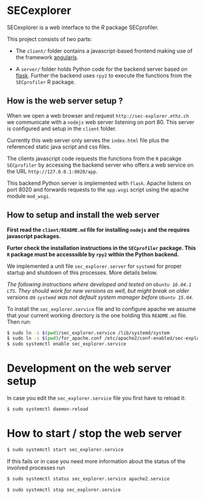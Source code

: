 SECexplorer
===========

SECexplorer is a web interface to the *R* package SECprofiler.

This project consists of two parts:

- The `client/` folder contains a javascript-based frontend making use of the framework
  [angularjs](https://angularjs.org/).

- A `server/` folder holds Python code for the backend server based on
  [flask](http://flask.pocoo.org/).  Further the backend uses `rpy2` to execute the functions from the
  `SECprofiler` R package.


How is the web server setup ?
-----------------------------

When we open a web browser and request `http://sec-explorer.ethz.ch` we communicate with
a `nodejs` web server listening on port 80. This server is configured and setup in the `client` folder.

Currently this web server only serves the `index.html` file plus the referenced static java script and css files. 

The clients  javascript code requests the functions from the `R` pacakge `SECprofiler` by accessing the backend server who offers a web service on the URL `http://127.0.0.1:8020/app`. 

This backend Python server is implemented with `flask`. Apache listens on port 8020 and forwards requests to the `app.wsgi` script using the apache module `mod_wsgi`.


How to setup and install the web server
----------------------------------------

**First read the `client/README.md` file for installing `nodejs` and the requires javascript 
packages.**

**Furter check the installation instructions in the `SECprofiler` package. This `R` package must be
accesssible by `rpy2` within the Python backend.**

We implemented a unit file `sec_explorer.server` for `systemd` for proper startup and shutdown of
this processes. More details below.


*The following instructions where developed and tested on `Ubuntu 16.04.1 LTS`. They should work for
new versions as well, but might break on older versions as `systemd` was not default system manager
before `Ubuntu 15.04`.*

To install the `sec_explorer.service` file and to configure apache  we assume that your current
working directory is the one holding this `README.md` file. Then run:

```bash
$ sudo ln -s $(pwd)/sec_explorer.service /lib/systemd/system
$ sudo ln -s $(pwd)/for_apache.conf /etc/apache2/conf-enabled/sec-explorer.conf
$ sudo systemctl enable sec_explorer.service
```



Development on the web server setup
==================================

In case you edit the `sec_explorer.service` file you first have to reload it:
```bash
$ sudo systemctl daemon-reload
```


How to start / stop the web server
=========================

```bash
$ sudo systemctl start sec_explorer.service
```

If this fails or in case you need more information about the status of the involved processes run

```bash
$ sudo systemctl status sec_explorer.service apache2.service
```

```bash
$ sudo systemctl stop sec_explorer.service
```
